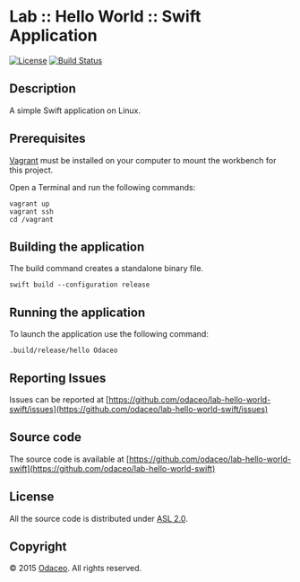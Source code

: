 # Lab :: Hello World :: Swift Application

[![License](https://img.shields.io/github/license/odaceo/lab-hello-world-swift.svg)](LICENSE)
[![Build Status](https://travis-ci.org/odaceo/lab-hello-world-swift.svg)](https://travis-ci.org/odaceo/lab-hello-world-swift)

## Description

A simple Swift application on Linux.

## Prerequisites

[Vagrant](https://www.vagrantup.com/downloads.html) must be installed on your 
computer to mount the workbench for this project.

Open a Terminal and run the following commands:

```shell
vagrant up
vagrant ssh
cd /vagrant
```

## Building the application

The build command creates a standalone binary file.

``` shell
swift build --configuration release
```

## Running the application

To launch the application use the following command:

``` shell
.build/release/hello Odaceo
```

## Reporting Issues

Issues can be reported at [https://github.com/odaceo/lab-hello-world-swift/issues](https://github.com/odaceo/lab-hello-world-swift/issues)

## Source code

The source code is available at [https://github.com/odaceo/lab-hello-world-swift](https://github.com/odaceo/lab-hello-world-swift)

## License

All the source code is distributed under [ASL 2.0](LICENSE).

## Copyright

© 2015 [Odaceo](http://odaceo.ch). All rights reserved.

